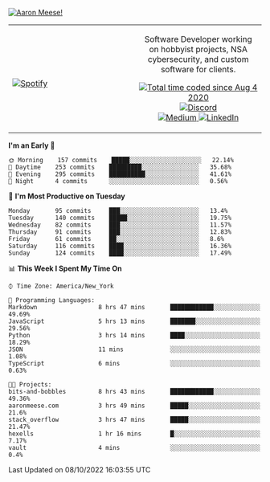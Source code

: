 [![Aaron Meese!](https://user-images.githubusercontent.com/17814535/88975338-a2aabf00-d27f-11ea-963f-8a19608716b4.png)](https://github.com/ajmeese7/readme-ascii "README ASCII")

<!-- Modified from project here: https://github.com/novatorem/novatorem -->
<table width="100%">
  <tr>
  <td width="50%">

&nbsp; <br> [![Spotify](https://ajmeese7.vercel.app/api/spotify)](https://open.spotify.com/user/ajmeese)

  </td>
  <td width="50%">
    <p align="center">
    Software Developer working on hobbyist projects, NSA cybersecurity, and custom software for clients.
    </p>
    <p align="center">
      <a href="https://wakatime.com/@f726891d-3b02-46cd-9b60-e8c59f9e2b14">
        <img src="https://wakatime.com/badge/user/f726891d-3b02-46cd-9b60-e8c59f9e2b14.svg" alt="Total time coded since Aug 4 2020" title="WakaTime" />
      </a>
      <a href="http://link.aaronmeese.com/discord">
        <img src="https://img.shields.io/badge/discord-ajmeese7%234835-369?style=flat-square&logo=discord&logoColor=white&color=purple" alt="Discord" title="Discord">
      </a>
      <br />
      <a href="https://link.aaronmeese.com/medium">
        <img src="https://img.shields.io/badge/medium-ajmeese7-1DB954?style=flat-square&logo=medium&logoColor=white" alt="Medium" title="Medium">
      </a>
      <a href="https://link.aaronmeese.com/linkedin">
        <img src="https://img.shields.io/badge/linkedIn-aaronmeese-1DB954?style=flat-square&logo=linkedin&logoColor=white&color=blue" alt="LinkedIn" title="LinkedIn">
      </a>
    </p>
  </td>

</table>

[//]: <> (The `&nbsp;` is to have Aphelion take up more space)

<!--START_SECTION:waka-->
**I'm an Early 🐤** 

```text
🌞 Morning    157 commits    █████░░░░░░░░░░░░░░░░░░░░   22.14% 
🌆 Daytime    253 commits    █████████░░░░░░░░░░░░░░░░   35.68% 
🌃 Evening    295 commits    ██████████░░░░░░░░░░░░░░░   41.61% 
🌙 Night      4 commits      ░░░░░░░░░░░░░░░░░░░░░░░░░   0.56%

```
📅 **I'm Most Productive on Tuesday** 

```text
Monday       95 commits     ███░░░░░░░░░░░░░░░░░░░░░░   13.4% 
Tuesday      140 commits    █████░░░░░░░░░░░░░░░░░░░░   19.75% 
Wednesday    82 commits     ███░░░░░░░░░░░░░░░░░░░░░░   11.57% 
Thursday     91 commits     ███░░░░░░░░░░░░░░░░░░░░░░   12.83% 
Friday       61 commits     ██░░░░░░░░░░░░░░░░░░░░░░░   8.6% 
Saturday     116 commits    ████░░░░░░░░░░░░░░░░░░░░░   16.36% 
Sunday       124 commits    ████░░░░░░░░░░░░░░░░░░░░░   17.49%

```


📊 **This Week I Spent My Time On** 

```text
⌚︎ Time Zone: America/New_York

💬 Programming Languages: 
Markdown                 8 hrs 47 mins       ████████████░░░░░░░░░░░░░   49.69% 
JavaScript               5 hrs 13 mins       ███████░░░░░░░░░░░░░░░░░░   29.56% 
Python                   3 hrs 14 mins       ████░░░░░░░░░░░░░░░░░░░░░   18.29% 
JSON                     11 mins             ░░░░░░░░░░░░░░░░░░░░░░░░░   1.08% 
TypeScript               6 mins              ░░░░░░░░░░░░░░░░░░░░░░░░░   0.63%

🐱‍💻 Projects: 
bits-and-bobbles         8 hrs 43 mins       ████████████░░░░░░░░░░░░░   49.36% 
aaronmeese.com           3 hrs 49 mins       █████░░░░░░░░░░░░░░░░░░░░   21.6% 
stack_overflow           3 hrs 47 mins       █████░░░░░░░░░░░░░░░░░░░░   21.47% 
hexells                  1 hr 16 mins        █░░░░░░░░░░░░░░░░░░░░░░░░   7.17% 
vault                    4 mins              ░░░░░░░░░░░░░░░░░░░░░░░░░   0.4%

```


 Last Updated on 08/10/2022 16:03:55 UTC
<!--END_SECTION:waka-->
